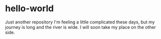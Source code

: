 # hello-world
Just another repository
I'm feeling a little complicated these days, but my journey is long and the river is wide.  I will soon take my place on the other side.
